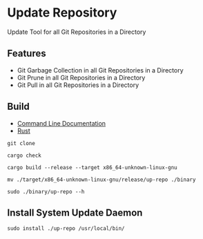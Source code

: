 [CLIDoc]: https://github.com/HyaenaTechnologies/tools-utilities/blob/main/up-repo/documentation/up-repo.md
[Rust Language]: https://rust-lang.org

# Update Repository

Update Tool for all Git Repositories in a Directory

## Features

- Git Garbage Collection in all Git Repositories in a Directory
- Git Prune in all Git Repositories in a Directory
- Git Pull in all Git Repositories in a Directory

## Build

- [Command Line Documentation][CLIDoc]
- [Rust][Rust Language]

```shell
git clone

cargo check

cargo build --release --target x86_64-unknown-linux-gnu

mv ./target/x86_64-unknown-linux-gnu/release/up-repo ./binary

sudo ./binary/up-repo --h
```

## Install System Update Daemon

```shell
sudo install ./up-repo /usr/local/bin/
```

